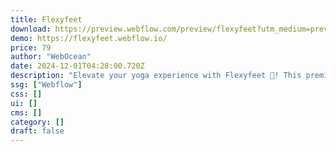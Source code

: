 ```yaml
---
title: Flexyfeet
download: https://preview.webflow.com/preview/flexyfeet?utm_medium=preview_link&utm_source=designer&utm_content=flexyfeet&preview=816480fe9a89ddfe3768939e4e2cfd5c&workflow=sitePreview
demo: https://flexyfeet.webflow.io/
price: 79
author: "WebOcean"
date: 2024-12-01T04:28:00.720Z
description: "Elevate your yoga experience with Flexyfeet 🧘! This premium Yoga Webflow Template is perfect for yoga studios, wellness retreats, and instructors aiming to inspire and engage their community with ease."
ssg: ["Webflow"]
css: []
ui: []
cms: []
category: []
draft: false
---
```

